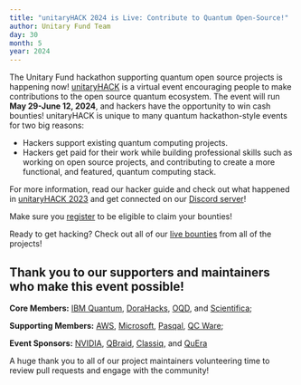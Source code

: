 ```yaml
---
title: "unitaryHACK 2024 is Live: Contribute to Quantum Open-Source!"
author: Unitary Fund Team
day: 30
month: 5
year: 2024
---
```


The Unitary Fund hackathon supporting quantum open source projects is happening now! [unitaryHACK](https://unitaryhack.dev/) is a virtual event encouraging people to make contributions to the open source quantum ecosystem. The event will run **May 29-June 12, 2024**, and hackers have the opportunity to win cash bounties! unitaryHACK is unique to many quantum hackathon-style events for two big reasons:

- Hackers support existing quantum computing projects. 
- Hackers get paid for their work while building professional skills such as working on open source projects, and contributing to create a more functional, and featured, quantum computing stack.

For more information, read our hacker guide and check out what happened in [unitaryHACK 2023](https://unitary.fund/posts/unitaryhack_wrap/) and get connected on our [Discord server](http://discord.unitary.fund)!

Make sure you [register](https://unitaryhack.dev/register/) to be eligible to claim your bounties!

Ready to get hacking? Check out all of our [live bounties](https://unitaryhack.dev/bounties/) from all of the projects! 

## Thank you to our supporters and maintainers who make this event possible!  

**Core Members:** [IBM Quantum](https://www.ibm.com/quantum), [DoraHacks](https://dorahacks.io/), [OQD](https://openquantumdesign.org/), and [Scientifica](https://www.scientifica.vc/); 

**Supporting Members:** [AWS](https://aws.amazon.com/braket/), [Microsoft](https://www.microsoft.com/), [Pasqal](https://www.pasqal.com/), [QC Ware](https://www.qcware.com/);

**Event Sponsors:** [NVIDIA](https://www.nvidia.com/en-us/), [QBraid](https://www.qbraid.com/), [Classiq](https://www.classiq.io/), and [QuEra](https://www.quera.com/)

 A huge thank you to all of our project maintainers volunteering time to review pull requests and engage with the community!

